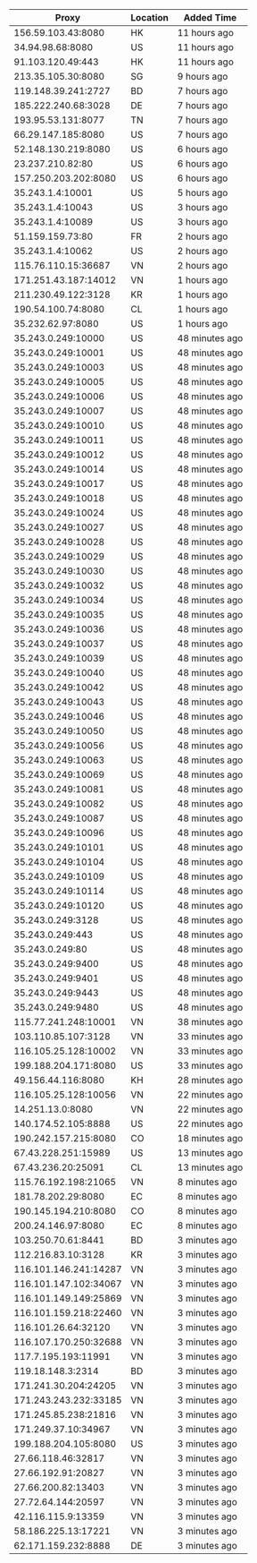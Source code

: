 | Proxy | Location | Added Time |
|---------|----------|------------|
| 156.59.103.43:8080 | HK | 11 hours ago |
| 34.94.98.68:8080 | US | 11 hours ago |
| 91.103.120.49:443 | HK | 11 hours ago |
| 213.35.105.30:8080 | SG | 9 hours ago |
| 119.148.39.241:2727 | BD | 7 hours ago |
| 185.222.240.68:3028 | DE | 7 hours ago |
| 193.95.53.131:8077 | TN | 7 hours ago |
| 66.29.147.185:8080 | US | 7 hours ago |
| 52.148.130.219:8080 | US | 6 hours ago |
| 23.237.210.82:80 | US | 6 hours ago |
| 157.250.203.202:8080 | US | 6 hours ago |
| 35.243.1.4:10001 | US | 5 hours ago |
| 35.243.1.4:10043 | US | 3 hours ago |
| 35.243.1.4:10089 | US | 3 hours ago |
| 51.159.159.73:80 | FR | 2 hours ago |
| 35.243.1.4:10062 | US | 2 hours ago |
| 115.76.110.15:36687 | VN | 2 hours ago |
| 171.251.43.187:14012 | VN | 1 hours ago |
| 211.230.49.122:3128 | KR | 1 hours ago |
| 190.54.100.74:8080 | CL | 1 hours ago |
| 35.232.62.97:8080 | US | 1 hours ago |
| 35.243.0.249:10000 | US | 48 minutes ago |
| 35.243.0.249:10001 | US | 48 minutes ago |
| 35.243.0.249:10003 | US | 48 minutes ago |
| 35.243.0.249:10005 | US | 48 minutes ago |
| 35.243.0.249:10006 | US | 48 minutes ago |
| 35.243.0.249:10007 | US | 48 minutes ago |
| 35.243.0.249:10010 | US | 48 minutes ago |
| 35.243.0.249:10011 | US | 48 minutes ago |
| 35.243.0.249:10012 | US | 48 minutes ago |
| 35.243.0.249:10014 | US | 48 minutes ago |
| 35.243.0.249:10017 | US | 48 minutes ago |
| 35.243.0.249:10018 | US | 48 minutes ago |
| 35.243.0.249:10024 | US | 48 minutes ago |
| 35.243.0.249:10027 | US | 48 minutes ago |
| 35.243.0.249:10028 | US | 48 minutes ago |
| 35.243.0.249:10029 | US | 48 minutes ago |
| 35.243.0.249:10030 | US | 48 minutes ago |
| 35.243.0.249:10032 | US | 48 minutes ago |
| 35.243.0.249:10034 | US | 48 minutes ago |
| 35.243.0.249:10035 | US | 48 minutes ago |
| 35.243.0.249:10036 | US | 48 minutes ago |
| 35.243.0.249:10037 | US | 48 minutes ago |
| 35.243.0.249:10039 | US | 48 minutes ago |
| 35.243.0.249:10040 | US | 48 minutes ago |
| 35.243.0.249:10042 | US | 48 minutes ago |
| 35.243.0.249:10043 | US | 48 minutes ago |
| 35.243.0.249:10046 | US | 48 minutes ago |
| 35.243.0.249:10050 | US | 48 minutes ago |
| 35.243.0.249:10056 | US | 48 minutes ago |
| 35.243.0.249:10063 | US | 48 minutes ago |
| 35.243.0.249:10069 | US | 48 minutes ago |
| 35.243.0.249:10081 | US | 48 minutes ago |
| 35.243.0.249:10082 | US | 48 minutes ago |
| 35.243.0.249:10087 | US | 48 minutes ago |
| 35.243.0.249:10096 | US | 48 minutes ago |
| 35.243.0.249:10101 | US | 48 minutes ago |
| 35.243.0.249:10104 | US | 48 minutes ago |
| 35.243.0.249:10109 | US | 48 minutes ago |
| 35.243.0.249:10114 | US | 48 minutes ago |
| 35.243.0.249:10120 | US | 48 minutes ago |
| 35.243.0.249:3128 | US | 48 minutes ago |
| 35.243.0.249:443 | US | 48 minutes ago |
| 35.243.0.249:80 | US | 48 minutes ago |
| 35.243.0.249:9400 | US | 48 minutes ago |
| 35.243.0.249:9401 | US | 48 minutes ago |
| 35.243.0.249:9443 | US | 48 minutes ago |
| 35.243.0.249:9480 | US | 48 minutes ago |
| 115.77.241.248:10001 | VN | 38 minutes ago |
| 103.110.85.107:3128 | VN | 33 minutes ago |
| 116.105.25.128:10002 | VN | 33 minutes ago |
| 199.188.204.171:8080 | US | 33 minutes ago |
| 49.156.44.116:8080 | KH | 28 minutes ago |
| 116.105.25.128:10056 | VN | 22 minutes ago |
| 14.251.13.0:8080 | VN | 22 minutes ago |
| 140.174.52.105:8888 | US | 22 minutes ago |
| 190.242.157.215:8080 | CO | 18 minutes ago |
| 67.43.228.251:15989 | US | 13 minutes ago |
| 67.43.236.20:25091 | CL | 13 minutes ago |
| 115.76.192.198:21065 | VN | 8 minutes ago |
| 181.78.202.29:8080 | EC | 8 minutes ago |
| 190.145.194.210:8080 | CO | 8 minutes ago |
| 200.24.146.97:8080 | EC | 8 minutes ago |
| 103.250.70.61:8441 | BD | 3 minutes ago |
| 112.216.83.10:3128 | KR | 3 minutes ago |
| 116.101.146.241:14287 | VN | 3 minutes ago |
| 116.101.147.102:34067 | VN | 3 minutes ago |
| 116.101.149.149:25869 | VN | 3 minutes ago |
| 116.101.159.218:22460 | VN | 3 minutes ago |
| 116.101.26.64:32120 | VN | 3 minutes ago |
| 116.107.170.250:32688 | VN | 3 minutes ago |
| 117.7.195.193:11991 | VN | 3 minutes ago |
| 119.18.148.3:2314 | BD | 3 minutes ago |
| 171.241.30.204:24205 | VN | 3 minutes ago |
| 171.243.243.232:33185 | VN | 3 minutes ago |
| 171.245.85.238:21816 | VN | 3 minutes ago |
| 171.249.37.10:34967 | VN | 3 minutes ago |
| 199.188.204.105:8080 | US | 3 minutes ago |
| 27.66.118.46:32817 | VN | 3 minutes ago |
| 27.66.192.91:20827 | VN | 3 minutes ago |
| 27.66.200.82:13403 | VN | 3 minutes ago |
| 27.72.64.144:20597 | VN | 3 minutes ago |
| 42.116.115.9:13359 | VN | 3 minutes ago |
| 58.186.225.13:17221 | VN | 3 minutes ago |
| 62.171.159.232:8888 | DE | 3 minutes ago |
